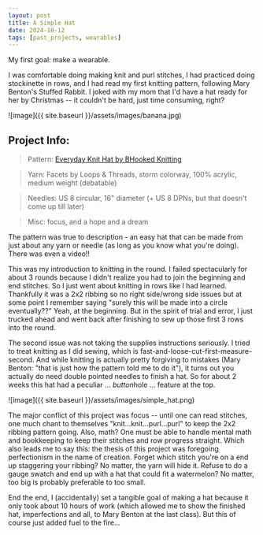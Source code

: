 ```yaml
---
layout: post
title: A Simple Hat
date: 2024-10-12
tags: [past_projects, wearables]
---
```


My first goal: make a wearable. 


I was comfortable doing making knit and purl stitches, I had practiced doing stockinette in rows, and I had read my first knitting pattern, following Mary Benton's Stuffed Rabbit. I joked with my mom that I'd have a hat ready for her by Christmas -- it couldn't be hard, just time consuming, right?

![image]({{ site.baseurl }}/assets/images/banana.jpg)



## Project Info:
> Pattern: [Everyday Knit Hat by BHooked Knitting](https://bhookedcrochet.com/2020/08/12/everyday-knit-hat-for-medium-light-weight-yarn/)

> Yarn: Facets by Loops & Threads, storm colorway, 100% acrylic, medium weight (debatable) 

> Needles: US 8 circular, 16" diameter (+ US 8 DPNs, but that doesn't come up till later)

> Misc: focus, and a hope and a dream


The pattern was true to description - an easy hat that can be made from just about any yarn or needle (as long as you know what you're doing). There was even a video!!

This was my introduction to knitting in the round. I failed spectacularly for about 3 rounds because I didn't realize you had to join the beginning and end stitches. So I just went about knitting in rows like I had learned. Thankfully it was a 2x2 ribbing so no right side/wrong side issues but at some point I remember saying "surely this will be made into a circle eventually??" Yeah, at the beginning. But in the spirit of trial and error, I just trucked ahead and went back after finishing to sew up those first 3 rows into the round. 

The second issue was not taking the supplies instructions seriously. I tried to treat knitting as I did sewing, which is fast-and-loose-cut-first-measure-second. And while knitting is actually pretty forgiving to mistakes (Mary Benton: "that is just how the pattern told me to do it"), it turns out you actually do need double pointed needles to finish a hat. So for about 2 weeks this hat had a peculiar ... *button*hole ... feature at the top. 


![image]({{ site.baseurl }}/assets/images/simple_hat.png)


The major conflict of this project was focus -- until one can read stitches, one much chant to themselves "knit...knit...purl...purl" to keep the 2x2 ribbing pattern going. Also, math? One must be able to handle mental math and bookkeeping to keep their stitches and row progress straight. Which also leads me to say this: the thesis of this project was foregoing perfectionism in the name of creation. Forget which stitch you're on a end up staggering your ribbing? No matter, the yarn will hide it. Refuse to do a gauge swatch and end up with a hat that could fit a watermelon? No matter, too big is probably preferable to too small. 

End the end, I (accidentally) set a tangible goal of making a hat because it only took about 10 hours of work (which allowed me to show the finished hat, imperfections and all, to Mary Benton at the last class). But this of course just added fuel to the fire...